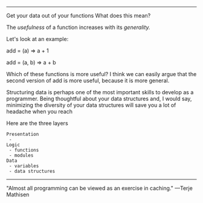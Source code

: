 
---
Get your data out of your functions
What does this mean?

The *usefulness* of a function increases with its *generality.*

Let's look at an example:

add = (a) => a + 1

add = (a, b) => a + b

Which of these functions is more useful?
I think we can easily argue that the second version of add is more useful, because it is more general.


Structuring data is perhaps one of the most important skills to develop as a programmer. Being thoughtful about your data structures and, I would say, minimizing the diversity of your data structures will save you a lot of headache when you reach

Here are the three layers

    Presentation
     -
    Logic
     - functions
     - modules
    Data
     - variables
     - data structures


----
"Almost all programming can be viewed as an exercise in caching."
—Terje Mathisen